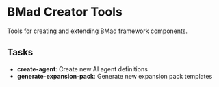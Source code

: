 # BMad Creator Tools

Tools for creating and extending BMad framework components.

## Tasks

- **create-agent**: Create new AI agent definitions
- **generate-expansion-pack**: Generate new expansion pack templates
